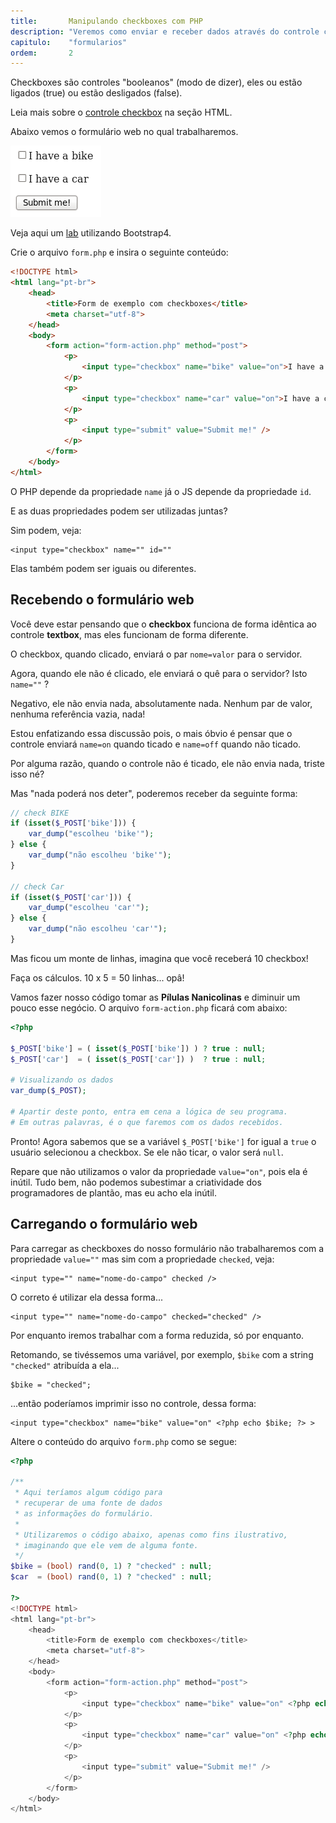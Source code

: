 ```yaml
---
title:       Manipulando checkboxes com PHP
description: "Veremos como enviar e receber dados através do controle checkbox (input type='check')"
capitulo:    "formularios"
ordem:       2
---
```


Checkboxes são controles "booleanos" (modo de dizer), eles ou estão ligados (true) ou estão desligados (false).

Leia mais sobre o [controle checkbox](/html-css/formularios/checkbox/) na seção HTML.

Abaixo vemos o formulário web no qual trabalharemos.

!["Figura ilustrando os controles checkboxes"](form-checkboxes.png "Figura ilustrando os controles checkboxes")

Veja aqui um [lab](/php/labs/checkbox/) utilizando Bootstrap4.

Crie o arquivo `form.php` e insira o seguinte conteúdo:

```html
<!DOCTYPE html>
<html lang="pt-br">
    <head>
        <title>Form de exemplo com checkboxes</title>
        <meta charset="utf-8">
    </head>
    <body>
        <form action="form-action.php" method="post">
            <p>
                <input type="checkbox" name="bike" value="on">I have a bike
            </p>
            <p>
                <input type="checkbox" name="car" value="on">I have a car
            </p>
            <p>
                <input type="submit" value="Submit me!" />
            </p>
        </form>
    </body>
</html>
```

O PHP depende da propriedade `name` já o JS depende da propriedade `id`.

E as duas propriedades podem ser utilizadas juntas?

Sim podem, veja:

    <input type="checkbox" name="" id=""

Elas também podem ser iguais ou diferentes.



Recebendo o formulário web
---

Você deve estar pensando que o __checkbox__ funciona de forma idêntica ao controle __textbox__, mas eles funcionam de 
forma diferente.

O checkbox, quando clicado, enviará o par `nome=valor` para o servidor.

Agora, quando ele não é clicado, ele enviará o quê para o servidor? Isto `name=""` ?

Negativo, ele não envia nada, absolutamente nada. Nenhum par de valor, nenhuma referência vazia, nada!

Estou enfatizando essa discussão pois, o mais óbvio é pensar que o controle enviará `name=on` quando ticado e `name=off`
quando não ticado.

Por alguma razão, quando o controle não é ticado, ele não envia nada, triste isso né?

Mas "nada poderá nos deter", poderemos receber da seguinte forma:


```php
// check BIKE
if (isset($_POST['bike'])) {
    var_dump("escolheu 'bike'");
} else {
    var_dump("não escolheu 'bike'");
}

// check Car
if (isset($_POST['car'])) {
    var_dump("escolheu 'car'");
} else {
    var_dump("não escolheu 'car'");
}
```

Mas ficou um monte de linhas, imagina que você receberá 10 checkbox!

Faça os cálculos. 10 x 5 = 50 linhas... opâ!

Vamos fazer nosso código tomar as __Pílulas Nanicolinas__ e diminuir um pouco esse negócio. O arquivo `form-action.php`
ficará com abaixo:

```php
<?php

$_POST['bike'] = ( isset($_POST['bike']) ) ? true : null;
$_POST['car']  = ( isset($_POST['car']) )  ? true : null;

# Visualizando os dados
var_dump($_POST);

# Apartir deste ponto, entra em cena a lógica de seu programa.
# Em outras palavras, é o que faremos com os dados recebidos.
```

Pronto! Agora sabemos que se a variável `$_POST['bike']` for igual a `true` o usuário selecionou a checkbox. Se ele não
ticar, o valor será `null`.

Repare que não utilizamos o valor da propriedade `value="on"`, pois ela é inútil. Tudo bem, não podemos subestimar a 
criatividade dos programadores de plantão, mas eu acho ela inútil. 




Carregando o formulário web
---

Para carregar as checkboxes do nosso formulário não trabalharemos com a propriedade `value=""` mas sim com a propriedade
`checked`, veja:

    <input type="" name="nome-do-campo" checked />

O correto é utilizar ela dessa forma...

    <input type="" name="nome-do-campo" checked="checked" />

Por enquanto iremos trabalhar com a forma reduzida, só por enquanto.

Retomando, se tivéssemos uma variável, por exemplo, `$bike` com a string `"checked"` atribuída a ela...

    $bike = "checked";

...então poderíamos imprimir isso no controle, dessa forma:

    <input type="checkbox" name="bike" value="on" <?php echo $bike; ?> >

Altere o conteúdo do arquivo `form.php` como se segue:

```php
<?php

/**
 * Aqui teríamos algum código para
 * recuperar de uma fonte de dados
 * as informações do formulário.
 *
 * Utilizaremos o código abaixo, apenas como fins ilustrativo,
 * imaginando que ele vem de alguma fonte.
 */
$bike = (bool) rand(0, 1) ? "checked" : null;
$car  = (bool) rand(0, 1) ? "checked" : null;

?>
<!DOCTYPE html>
<html lang="pt-br">
    <head>
        <title>Form de exemplo com checkboxes</title>
        <meta charset="utf-8">
    </head>
    <body>
        <form action="form-action.php" method="post">
            <p>
                <input type="checkbox" name="bike" value="on" <?php echo $bike; ?> >I have a bike
            </p>
            <p>
                <input type="checkbox" name="car" value="on" <?php echo $car; ?> >I have a car
            </p>
            <p>
                <input type="submit" value="Submit me!" />
            </p>
        </form>
    </body>
</html>
```
